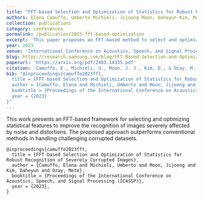 ```yaml
---
title: "FFT-based Selection and Optimization of Statistics for Robust Recognition of Severely Corrupted Images"
authors: Elena Camuffo, Umberto Michieli, Jijoong Moon, Daheyun Kim, Mete Ozay  
collection: publications
category: conferences
permalink: /publication/2023-fft-based-optimization
excerpt: 'This paper proposes an FFT-based method to select and optimize statistical features, enhancing the recognition of images with severe corruptions.'
year: 2023
venue: 'International Conference on Acoustics, Speech, and Signal Processing (ICASSP)'
blog: https://research.samsung.com/blog/FFT-Based-Selection-and-Optimization-of-Statistics-for-Robust-Recognition-of-Severely-Corrupted-Images
paperurl: 'https://arxiv.org/pdf/2403.14335.pdf'
citation: 'Camuffo, E., Michieli, U., Moon, J. J., Kim, D., & Ozay, M. (2023). "FFT-based Selection and Optimization of Statistics for Robust Recognition of Severely Corrupted Images." <i>International Conference on Acoustics, Speech, and Signal Processing (ICASSP)</i>.'
bib: "@inproceedings{camuffo2023fft,
  title = {FFT-based Selection and Optimization of Statistics for Robust Recognition of Severely Corrupted Images},
  author = {Camuffo, Elena and Michieli, Umberto and Moon, Jijoong and Kim, Daheyun and Ozay, Mete},
  booktitle = {Proceedings of the International Conference on Acoustics, Speech, and Signal Processing (ICASSP)},
  year = {2023}
}"
---
```


This work presents an FFT-based framework for selecting and optimizing statistical features to improve the recognition of images severely affected by noise and distortions. The proposed approach outperforms conventional methods in handling challenging corrupted datasets.

```
@inproceedings{camuffo2023fft,
  title = {FFT-based Selection and Optimization of Statistics for Robust Recognition of Severely Corrupted Images},
  author = {Camuffo, Elena and Michieli, Umberto and Moon, Jijoong and Kim, Daheyun and Ozay, Mete},
  booktitle = {Proceedings of the International Conference on Acoustics, Speech, and Signal Processing (ICASSP)},
  year = {2023},
}
```